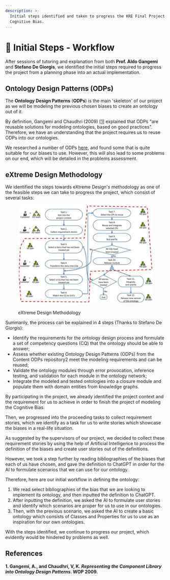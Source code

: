 ```yaml
---
description: >-
  Initial steps identified and taken to progress the KRE Final Project -
  Cognitive Bias.
---
```


# 👟 Initial Steps - Workflow

After sessions of tutoring and explanation from both **Prof. Aldo Gangemi** and **Stefano De Giorgis**, we identified the initial steps required to progress the project from a planning phase into an actual implementation.

## Ontology Design Patterns (ODPs)

The **Ontology Design Patterns** (**ODPs**) is the main 'skeleton' of our project as we will be modeling the previous chosen biases to create an ontology out of it.

By definition, Gangemi and Chaudhri (2009) \[[1](initial-steps-workflow.md#1.-gangemi-a.-and-chaudhri-v-k.-representing-the-component-library-into-ontology-design-patterns.-wo)] explained that ODPs "are reusable solutions for modeling ontologies, based on good practices". Therefore, we have an understanding that the project requires us to reuse ODPs into our ontologies.

We researched a number of ODPs [here](http://ontologydesignpatterns.org/wiki/Main\_Page), and found some that is quite suitable for our biases to use. However, this will also lead to some problems on our end, which will be detailed in the problems assessment.

## eXtreme Design Methodology

We identified the steps towards eXtreme Design's methodology as one of the feasible steps we can take to progress the project, which consist of several tasks:

<figure><img src=".gitbook/assets/extreme design methodology.png" alt=""><figcaption><p>eXtreme Design Methodology</p></figcaption></figure>

Summarily, the process can be explained in 4 steps (Thanks to Stefano De Giorgis):

* Identify the requirements for the ontology design process and formulate a set of competency questions (CQ) that the ontology should be able to answer;
* Assess whether existing Ontology Design Patterns (ODPs) from the Content ODPs repository2 meet the modeling requirements and can be reused;
* Validate the ontology modules through error provocation, inference testing, and validation for each module in the ontology network;
* Integrate the modeled and tested ontologies into a closure module and populate them with domain entities from knowledge graphs.

By participating in the project, we already identified the project context and the requirement for us to achieve in order to finish the project of modeling the Cognitive Bias.

Then, we progressed into the proceeding tasks to collect requirement stories, which we identify as a task for us to write stories which showcase the biases in a real-life situation.

As suggested by the supervisors of our project, we decided to collect these requirement stories by using the help of Artificial Intelligence to process the definition of the biases and create user stories out of the definitions.

However, we took a step further by reading bibliographies of the biases that each of us have chosen, and gave the definition to ChatGPT in order for the AI to formulate scenarios that we can use for our ontology.

Therefore, here are our initial workflow in defining the ontology:

1. We read select bibliographies of the bias that we are looking to implement its ontology, and then inputted the definition to ChatGPT.
2. After inputting the definition, we asked the AI to formulate user stories and identify which scenarios are proper for us to use in our ontologies.
3. Then, with the previous scenario, we asked the AI to create a basic ontology which consists of Classes and Properties for us to use as an inspiration for our own ontologies.

With the steps identified, we continue to progress our project, which evidently would be hindered by problems as well.

## References

#### 1. Gangemi, A., and Chaudhri, V, K. _Representing the Component Library into Ontology Design Patterns_. WOP 2009.

